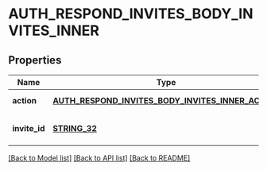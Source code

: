 # AUTH_RESPOND_INVITES_BODY_INVITES_INNER

## Properties
Name | Type | Description | Notes
------------ | ------------- | ------------- | -------------
**action** | [**AUTH_RESPOND_INVITES_BODY_INVITES_INNER_ACTION**](AuthRespondInvitesBody_invites_inner_action.md) |  | [default to null]
**invite_id** | [**STRING_32**](STRING_32.md) | Unique identifier of an invite. | [default to null]

[[Back to Model list]](../README.md#documentation-for-models) [[Back to API list]](../README.md#documentation-for-api-endpoints) [[Back to README]](../README.md)



